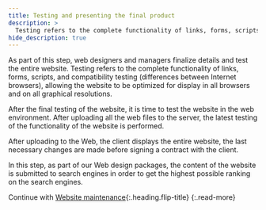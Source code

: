 ```yaml
---
title: Testing and presenting the final product
description: >
  Testing refers to the complete functionality of links, forms, scripts, and compatibility testing (differences between Internet browsers)... by Milovan Tomašević
hide_description: true
---
```


As part of this step, web designers and managers finalize details and test the entire website. Testing refers to the complete functionality of links, forms, scripts, and compatibility testing (differences between Internet browsers), allowing the website to be optimized for display in all browsers and on all graphical resolutions.

After the final testing of the website, it is time to test the website in the web environment. After uploading all the web files to the server, the latest testing of the functionality of the website is performed.

After uploading to the Web, the client displays the entire website, the last necessary changes are made before signing a contract with the client. 

In this step, as part of our Web design packages, the content of the website is submitted to search engines in order to get the highest possible ranking on the search engines.

Continue with [Website maintenance](optimization-of-the-website.md){:.heading.flip-title}
{:.read-more}
